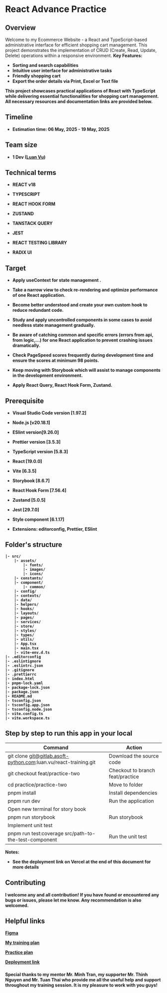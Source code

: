 # React Advance Practice

## Overview

Welcome to my Ecommerce Website - a React and TypeScript-based administrative interface for efficient shopping cart management. This project demonstrates the implementation of CRUD (Create, Read, Update, Delete) operations within a responsive environment.
<b>Key Features:<b>

- Sorting and search capabilities
- Intuitive user interface for administrative tasks
- Friendly shopping cart
- Export the order details via Print, Excel or Text file

This project showcases practical applications of React with TypeScript while delivering essential functionalities for shopping cart management. All necessary resources and documentation links are provided below.

## Timeline

- Estimation time: 06 May, 2025 - 19 May, 2025

## Team size

- 1 Dev ([Luan Vu](luan.vu@asnet.com.vn))

## Technical terms

- REACT v18

- TYPESCRIPT

- REACT HOOK FORM

- ZUSTAND

- TANSTACK QUERY

- JEST

- REACT TESTING LIBRARY
- RADIX UI

## Target

- Apply useContext for state management .

- Take a narrow view to check re-rendering and optimize performance of one React application.

- Become better understood and create your own custom hook to reduce redundant code.

- Study and apply uncontrolled components in some cases to avoid needless state management gradually.

- Be aware of catching common and specific errors (errors from api, from logic,...) for one React application to prevent crashing issues dramatically.

- Check PageSpeed scores frequently during development time and ensure the scores at minimum 98 points.

- Keep moving with Storybook which will assist to manage components in the development environment.

- Apply React Query, React Hook Form, Zustand.

## Prerequisite

- Visual Studio Code version [1.97.2]

- Node.js [v20.18.1]

- ESlint version[9.26.0]

- Prettier version [3.5.3]

- TypeScript version [5.8.3]

- React [19.0.0]

- Vite [6.3.5]

- Storybook [8.6.7]

- React Hook Form [7.56.4]

- Zustand [5.0.5]

- Jest [29.7.0]

- Style component [6.1.17]

- Extensions: editorconfig, Prettier, ESlint

## Folder's structure

```
|- src/
    |- assets/
        |- fonts/
        |- images/
        |- icons/
    |- constants/
    |- component/
        |- common/
    |- config/
    |- contexts/
    |- data/
    |- helpers/
    |- hooks/
    |- layouts/
    |- pages/
    |- services/
    |- store/
    |- styles/
    |- types/
    |- utils/
    |- App.tsx
    |- main.tsx
    |- vite-env.d.ts
|- .editorconfig
|- .eslintignore
|- .eslintrc.json
|- .gitignore
|- .prettierrc
|- index.html
|- pnpm-lock.yaml
|- package-lock.json
|- package.json
|- README.md
|- tsconfig.json
|- tsconfig.app.json
|- tsconfig.node.json
|- vite.config.ts
|- vite.workspace.ts
```

## Step by step to run this app in your local

| Command                                                          | Action                           |
| ---------------------------------------------------------------- | -------------------------------- |
| git clone git@gitlab.asoft-python.com:luan.vu/react-training.git | Download the source code         |
| git checkout feat/practice-two                                   | Checkout to branch feat/practice |
| cd practice/practice-two                                         | Move to folder                   |
| pnpm install                                                     | Install dependencies             |
| pnpm run dev                                                     | Run the application              |
| Open new terminal for story book                                 |                                  |
| pnpm run storybook                                               | Run storybook                    |
| Implement unit test                                              |                                  |
| pnpm run test:coverage src/path-to-the-test-component            | Run the unit test                |

<b>Notes:<b>

- See the deployment link on Vercel at the end of this document for more details

## Contributing

I welcome any and all contribution! If you have found or encountered any bugs or issues, please let me know. Any recommendation is also welcomed.

## Helpful links

[Figma](https://www.figma.com/design/0568vJthVllhXAz0V9XpR1/eCommerce---Template---Figma?node-id=2-1713&t=Sit1matEbhZe0B1i-0)

[My training plan](https://docs.google.com/document/d/1Ik4AYABHuI4tjoWYdedQHfjSoxpWGgjkKYRzaobE8Og/edit?tab=t.0#heading=h.ar0k1bmftkqn)

[Practice plan](https://docs.google.com/document/d/1R-yED7FWJEErMRu_o6emU7rXfO1GA6MbOTM58KubMdc/edit?tab=t.0)

[Deployment link](https://react-advance-ruddy.vercel.app/)

###

Special thanks to my mentor Mr. Minh Tran, my supporter Mr. Thinh Nguyen and Mr. Tuan Thai who provide me all the useful help and support throughout my training session. It is my pleasure to work with you guys!
